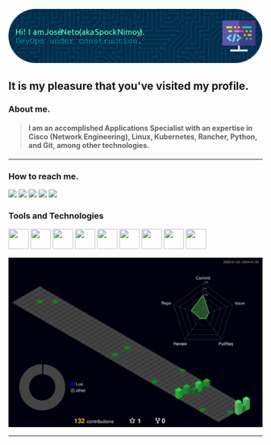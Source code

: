 ![](img/github-header-image.png)

## It is my pleasure that you've visited my profile.


### About me.

> #### I am an accomplished Applications Specialist with an expertise in Cisco (Network Engineering), Linux, Kubernetes, Rancher, Python, and Git, among other technologies.


___
### How to reach me.

<div>
<a href="https://www.youtube.com/seu-canal-youtube-aqui" target="_blank"><img loading="lazy" src="https://img.shields.io/badge/YouTube-FF0000?style=for-the-badge&logo=youtube&logoColor=white" target="_blank"></a>
<a href="https://instagram.com/seu-usuário-instagram-aqui" target="_blank"><img loading="lazy" src="https://img.shields.io/badge/-Instagram-%23E4405F?style=for-the-badge&logo=instagram&logoColor=white" target="_blank"></a>
<a href="https://www.twitch.tv/seu-usuário-aqui" target="_blank"><img loading="lazy" src="https://img.shields.io/badge/Twitch-9146FF?style=for-the-badge&logo=twitch&logoColor=white" target="_blank"></a>
<a href = "mailto:valdir.cruz@gmail.com"><img loading="lazy" src="https://img.shields.io/badge/Gmail-D14836?style=for-the-badge&logo=gmail&logoColor=white" target="_blank"></a>
<a href="https://www.linkedin.com/in/seu-usuário-linkedln-aqui" target="_blank"><img loading="lazy" src="https://img.shields.io/badge/-LinkedIn-%230077B5?style=for-the-badge&logo=linkedin&logoColor=white" target="_blank"></a>   
</div>

### Tools and Technologies


<img loading="lazy" src="https://cdn.jsdelivr.net/gh/devicons/devicon/icons/git/git-original.svg" width="40" height="40"/> <img loading="lazy" src="https://cdn.jsdelivr.net/gh/devicons/devicon/icons/amazonwebservices/amazonwebservices-original.svg" width="40" height="40" /> <img loading="lazy" src="https://cdn.jsdelivr.net/gh/devicons/devicon/icons/ansible/ansible-original.svg" width="40" height="40" /> <img loading="lazy" src="https://cdn.jsdelivr.net/gh/devicons/devicon/icons/redhat/redhat-original.svg" width="40" height="40" /> <img loading="lazy" src="https://cdn.jsdelivr.net/gh/devicons/devicon/icons/kubernetes/kubernetes-plain.svg" width="40" height="40" /> <img loading="lazy" src="https://cdn.jsdelivr.net/gh/devicons/devicon/icons/python/python-original.svg" width="40" height="40" /> <img loading="lazy" src="https://cdn.jsdelivr.net/gh/devicons/devicon/icons/java/java-original.svg" width="40" height="40" /> <img loading="lazy" src="https://cdn.jsdelivr.net/gh/devicons/devicon/icons/terraform/terraform-original.svg" width="40" height="40" /> <img loading="lazy" src="https://cdn.jsdelivr.net/gh/devicons/devicon/icons/docker/docker-original.svg" width="40" height="40" />

          
          
![](profile-3d-contrib/profile-night-green.svg)          
          


---
<!--- ![SpockIsCoding's GitHub stats](https://github-readme-stats.vercel.app/api?username=SpockIsCoding&show_icons=true&theme=dark)



#![](https://github.com/danielbped/danielbped/blob/output/github-contribution-grid-snake.svg)

--->

<!--
**SpockIsCoding/SpockIsCoding** is a ✨ _special_ ✨ repository because its `README.md` (this file) appears on your GitHub profile.

Here are some ideas to get you started:

- 🔭 I’m currently working on ...
- 🌱 I’m currently learning ...
- 👯 I’m looking to collaborate on ...
- 🤔 I’m looking for help with ...
- 💬 Ask me about ...
- 📫 How to reach me: ...
- 😄 Pronouns: ...
- ⚡ Fun fact: ...
-->
